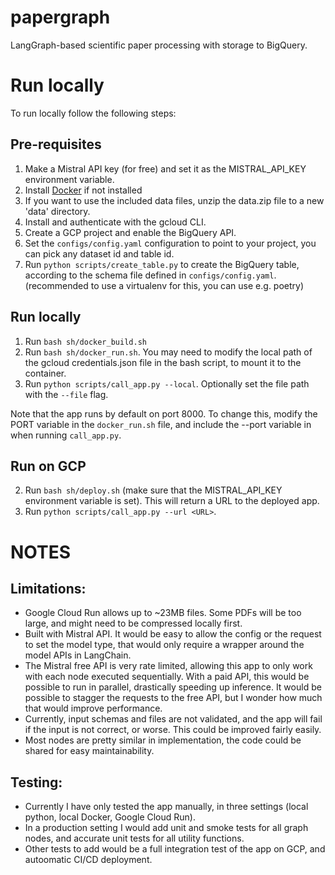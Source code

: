 # papergraph
LangGraph-based scientific paper processing with storage to BigQuery.

# Run locally
To run locally follow the following steps:

## Pre-requisites
1. Make a Mistral API key (for free) and set it as the MISTRAL_API_KEY environment variable.
2. Install [Docker](https://docs.docker.com/get-docker/) if not installed
3. If you want to use the included data files, unzip the data.zip file to a new 'data' directory.
4. Install and authenticate with the gcloud CLI.
5. Create a GCP project and enable the BigQuery API.
6. Set the `configs/config.yaml` configuration to point to your project, you can pick any dataset id and table id.
7. Run `python scripts/create_table.py` to create the BigQuery table, according to the schema file defined in `configs/config.yaml`. (recommended to use a virtualenv for this, you can use e.g. poetry)


## Run locally
1. Run `bash sh/docker_build.sh`
2. Run `bash sh/docker_run.sh`. You may need to modify the local path of the 
gcloud credentials.json file in the bash script, to mount it to the container.
3. Run `python scripts/call_app.py --local`. Optionally set the file path with the `--file` flag.

Note that the app runs by default on port 8000. To change this, modify the PORT
variable in the `docker_run.sh` file, and include the --port variable in when running
`call_app.py`.

## Run on GCP
2. Run `bash sh/deploy.sh` (make sure that the MISTRAL_API_KEY environment variable is set).
    This will return a URL to the deployed app.
3. Run `python scripts/call_app.py --url <URL>`.


# NOTES
## Limitations:
- Google Cloud Run allows up to ~23MB files. Some PDFs will be too large, and might need to be compressed locally first.
- Built with Mistral API. It would be easy to allow the config or the request to set the model type, that would only require a wrapper around the model APIs in LangChain.
- The Mistral free API is very rate limited, allowing this app to only work with each node executed sequentially. With a paid API, this would be possible to run in parallel, drastically speeding up inference. It would be possible to stagger the requests to the free API, but I wonder how much that would improve performance.
- Currently, input schemas and files are not validated, and the app will fail if the input is not correct, or worse. This could be improved fairly easily.
- Most nodes are pretty similar in implementation, the code could be shared for easy maintainability.
## Testing:
- Currently I have only tested the app manually, in three settings (local python, local Docker, Google Cloud Run).
- In a production setting I would add unit and smoke tests for all graph nodes, and accurate unit tests for all utility functions.
- Other tests to add would be a full integration test of the app on GCP, and autoomatic CI/CD deployment.

